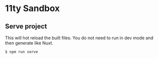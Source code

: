 # 11ty Sandbox

## Serve project

This will hot reload the built files. You do not need to run in dev mode and then generate like Nuxt.

```
$ npm run serve
```